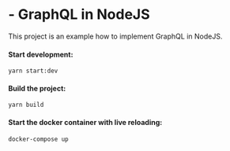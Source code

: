 # - GraphQL in NodeJS

This project is an example how to implement GraphQL in NodeJS.


#### Start development:
  `yarn start:dev`

#### Build the project:
  `yarn build`


#### Start the docker container with live reloading:
  `docker-compose up`

